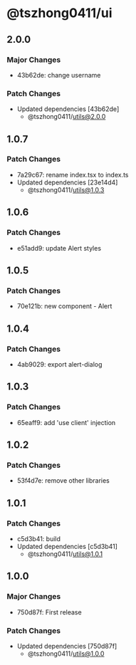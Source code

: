 # @tszhong0411/ui

## 2.0.0

### Major Changes

- 43b62de: change username

### Patch Changes

- Updated dependencies [43b62de]
  - @tszhong0411/utils@2.0.0

## 1.0.7

### Patch Changes

- 7a29c67: rename index.tsx to index.ts
- Updated dependencies [23e14d4]
  - @tszhong0411/utils@1.0.3

## 1.0.6

### Patch Changes

- e51add9: update Alert styles

## 1.0.5

### Patch Changes

- 70e121b: new component - Alert

## 1.0.4

### Patch Changes

- 4ab9029: export alert-dialog

## 1.0.3

### Patch Changes

- 65eaff9: add 'use client' injection

## 1.0.2

### Patch Changes

- 53f4d7e: remove other libraries

## 1.0.1

### Patch Changes

- c5d3b41: build
- Updated dependencies [c5d3b41]
  - @tszhong0411/utils@1.0.1

## 1.0.0

### Major Changes

- 750d87f: First release

### Patch Changes

- Updated dependencies [750d87f]
  - @tszhong0411/utils@1.0.0
